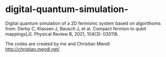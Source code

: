 # digital-quantum-simulation-
Digital quantum simulation of a 2D fermionic system based on algorithoms from:
Derby C, Klassen J, Bausch J, et al. Compact fermion to qubit mappings[J]. Physical Review B, 2021, 104(3): 035118.

The codes are created by me and Christian Mendl http://christian.mendl.net/
